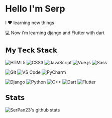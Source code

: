 # Hello I'm Serp

I ❤️ learning new things

:computer: Now i'm learning django and Flutter with dart

## 𝗠𝘆 𝗧𝗲𝗰𝗸 𝗦𝘁𝗮𝗰𝗸

![HTML5](https://img.shields.io/badge/-HTML5-%23E44D27?style=flat-square&logo=html5&logoColor=ffffff)
![CSS3](https://img.shields.io/badge/-CSS3-%231572B6?style=flat-square&logo=css3)
![JavaScript](https://img.shields.io/badge/-JavaScript-%23F7DF1C?style=flat-square&logo=javascript&logoColor=000000&labelColor=%23F7DF1C&color=%23FFCE5A)
![Vue.js](https://img.shields.io/badge/-Vue.js-%232c3e50?style=flat-square&logo=Vue.js)
![Sass](https://img.shields.io/badge/-Sass-%23CC6699?style=flat-square&logo=sass&logoColor=ffffff)

![Git](https://img.shields.io/badge/-Git-%23F05032?style=flat-square&logo=git&logoColor=%23ffffff)
![VS Code](https://img.shields.io/badge/-VSCode-%23007ACC?style=flat-square&logo=visual-studio-code)
![PyCharm](https://img.shields.io/badge/-PyCharm-%2300c853?style=flat-square&logo=pycharm&logoColor=%23fafafa)

![Django](https://img.shields.io/badge/-Django-%2300C851?style=flat-square&logo=django)
![Python](https://img.shields.io/badge/-Python-%233776AB?style=flat-square&logo=python&logoColor=%23ffffff)
![C++](https://img.shields.io/badge/-C++-%2300599C?style=flat-square&logo=c)
![Dart](https://img.shields.io/badge/-Dart-%230175C2?style=flat-square&logo=dart)
![Flutter](https://img.shields.io/badge/-Flutter-%2302569B?style=flat-square&logo=flutter)


## 𝗦𝘁𝗮𝘁𝘀

![SerPan23's github stats](https://github-readme-stats.vercel.app/api?username=SerPan23&show_icons=true&theme=dracula)
